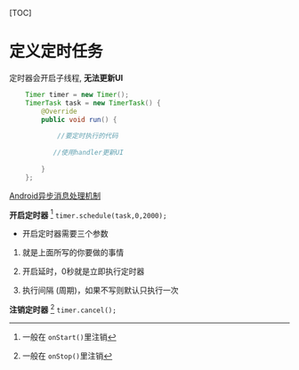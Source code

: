 [TOC]

# **定义定时任务**    

定时器会开启子线程,  **无法更新UI**

```java
    Timer timer = new Timer();
    TimerTask task = new TimerTask() {
        @Override
        public void run() {
           
            //要定时执行的代码
            
           //使用handler更新UI
            
        }
    };


```

[Android异步消息处理机制](Android异步消息处理机制.md)



**开启定时器** [^1]  `timer.schedule(task,0,2000);`

-   开启定时器需要三个参数

1.  就是上面所写的你要做的事情



2.  开启延时，0秒就是立即执行定时器
3.  执行间隔 (周期)，如果不写则默认只执行一次




**注销定时器**  [^2]    `timer.cancel();`

[^1]: 一般在 `onStart()`里注销
[^2]: 一般在 `onStop()`里注销